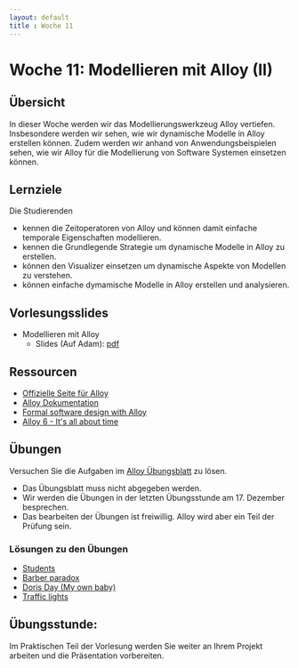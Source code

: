 ```yaml
---
layout: default
title : Woche 11
---
```


# Woche 11: Modellieren mit Alloy (II)

## Übersicht

In dieser Woche werden wir das Modellierungswerkzeug Alloy vertiefen. Insbesondere werden wir 
sehen, wie wir dynamische Modelle in Alloy erstellen können. Zudem werden wir anhand von 
Anwendungsbeispielen sehen, wie wir Alloy für die Modellierung von Software Systemen einsetzen können.

## Lernziele 

Die Studierenden

- kennen die Zeitoperatoren von Alloy und können damit einfache temporale Eigenschaften modellieren.
- kennen die Grundlegende Strategie um dynamische Modelle in Alloy zu erstellen.
- können den Visualizer einsetzen um dynamische Aspekte von Modellen zu verstehen.
- können einfache dymamische Modelle in Alloy erstellen und analysieren.



## Vorlesungsslides


* Modellieren mit Alloy
    * Slides (Auf Adam): [pdf](https://adam.unibas.ch/goto_adam_file_1932030_download.html) 

## Ressourcen

- [Offizielle Seite für Alloy](http://alloytools.org/)
- [Alloy Dokumentation](https://alloy.readthedocs.io/en/latest/)
- [Formal software design with Alloy](https://haslab.github.io/formal-software-design/index.html)
- [Alloy 6 - It's all about time](https://www.hillelwayne.com/post/alloy6/)

## Übungen

Versuchen Sie die Aufgaben im [Alloy Übungsblatt](../exercises/alloy) zu lösen. 

- Das Übungsblatt muss nicht abgegeben werden. 
- Wir werden die Übungen in der letzten Übungsstunde am 17. Dezember besprechen.
- Das bearbeiten der Übungen ist freiwillig. Alloy wird aber ein Teil der Prüfung sein.


### Lösungen zu den Übungen

- [Students](./alloy-solutions/students.als)
- [Barber paradox](./alloy-solutions/barber.als)
- [Doris Day (My own baby)](./alloy-solutions/baby.als)
- [Traffic lights](./alloy-solutions/traffic.als)


## Übungsstunde:

Im Praktischen Teil der Vorlesung werden Sie weiter an Ihrem Projekt arbeiten und die Präsentation vorbereiten.	